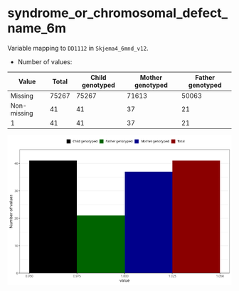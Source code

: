 # syndrome_or_chromosomal_defect_name_6m
Variable mapping to `DD1112` in `Skjema4_6mnd_v12`.
- Number of values:

| Value | Total | Child genotyped | Mother genotyped | Father genotyped |
| ----- | ----- | --------------- | ---------------- | ---------------- |
| Missing | 75267 | 75267 | 71613 | 50063 |
| Non-missing | 41 | 41 | 37 | 21 |
| 1 | 41 | 41 | 37 | 21 |



![](syndrome_or_chromosomal_defect_name_6m_n.png)



